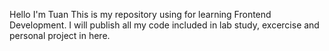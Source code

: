 Hello I'm Tuan
This is my repository using for learning Frontend Development. I will publish all my code included in lab study, excercise and personal project in here.
